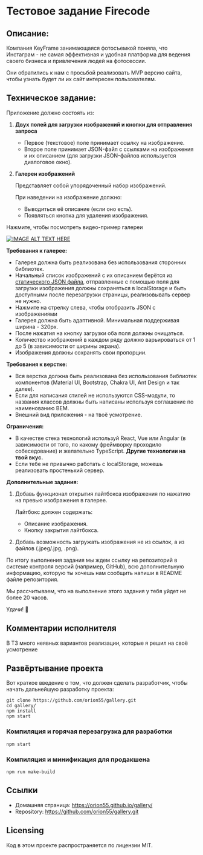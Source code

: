 # Тестовое задание Firecode 

## Описание:

Компания KeyFrame занимающаяся фотосъемкой поняла, что Инстаграм - не самая эффективная и удобная платформа для ведения своего бизнеса и привлечения людей на фотосессии.

Они обратились к нам с просьбой реализовать MVP версию сайта, чтобы узнать будет ли их сайт интересен пользователям.

## Техническое задание:

Приложение должно состоять из:

1. **Двух полей для загрузки изображений и кнопки для отправления запроса**
    - Первое (текстовое) поле принимает ссылку на изображение.
    - Второе поле принимает JSON-файл с ссылками на изображения и их описанием (для загрузки JSON-файлов используется диалоговое окно).
2. **Галереи изображений**

    Представляет собой упорядоченный набор изображений.

    При наведении на изображение должно:

    - Выводиться её описание (если оно есть).
    - Появляться кнопка для удаления изображения.
    
Нажмите, чтобы посмотреть видео-пример галереи

[![IMAGE ALT TEXT HERE](https://img.youtube.com/vi/DqqQVeLtQjU/0.jpg)](https://www.youtube.com/watch?v=DqqQVeLtQjU)

**Требования к галерее:**

- Галерея должна быть реализована без использования сторонних библиотек.
- Начальный список изображений с их описанием берётся из [статического JSON файла](https://drive.google.com/file/d/1AZg21vdC2ACKGgE22jZth_luYfQEn-60/view?usp=sharing), отправленные с помощью поля для загрузки изображения должны сохраняться в localStorage и быть доступными после перезагрузки страницы, реализовывать сервер не нужно.
- Нажмите на стрелку слева, чтобы отобразить JSON с изображениями
- Галерея должна быть адаптивной. Минимальная поддерживая ширина - 320px.
- После нажатия на кнопку загрузки оба поля должны очищаться.
- Количество изображений в каждом ряду должно варьироваться от 1 до 5 (в зависимости от ширины экрана).
- Изображения должны сохранять свои пропорции.

**Требования к верстке:**

- Вся верстка должна быть реализована без использования библиотек компонентов (Material UI, Bootstrap, Chakra UI, Ant Design и так далее).
- Если для написания стилей не используются CSS-модули, то названия классов должны быть написаны используя соглашение по наименованию BEM.
- Внешний вид приложения - на твоё усмотрение.

**Ограничения:**

- В качестве стека технологий используй React, Vue или Angular (в зависимости от того, по какому фреймворку проходило собеседование) и желательно TypeScript. **Другие технологии на твой вкус.**
- Если тебе не привычно работать с localStorage, можешь реализовать простенький сервер.

**Дополнительные задания:**

1. Добавь функционал открытия лайтбокса изображения по нажатию на превью изображения в галерее.

    Лайтбокс должен содержать:

    - Описание изображения.
    - Кнопку закрытия лайтбокса.
2. Добавь возможность загружать изображения не из ссылок, а из файлов (.jpeg/.jpg, .png).

По итогу выполнения задания мы ждем ссылку на репозиторий в системе контроля версий (например, GitHub), всю дополнительную информацию, которую ты хочешь нам сообщить напиши в README файле репозитория.

Мы рассчитываем, что на выполнение этого задания у тебя уйдет не более 20 часов.

Удачи! 🙂

## Комментарии исполнителя
В ТЗ много неявных вариантов реализации, которые я решил на своё усмотрение

## Развёртывание проекта

Вот краткое введение о том, что должен сделать разработчик, чтобы начать дальнейшую разработку проекта:
```
git clone https://github.com/orion55/gallery.git
cd gallery/
npm install
npm start
```

### Компиляция и горячая перезагрузка для разработки
```
npm start
```

### Компиляция и минификация для продакшена
```
npm run make-build
```
## Ссылки

- Домашняя страница: https://orion55.github.io/gallery/
- Repository: https://github.com/orion55/gallery.git



## Licensing

Код в этом проекте распространяется по лицензии MIT.
